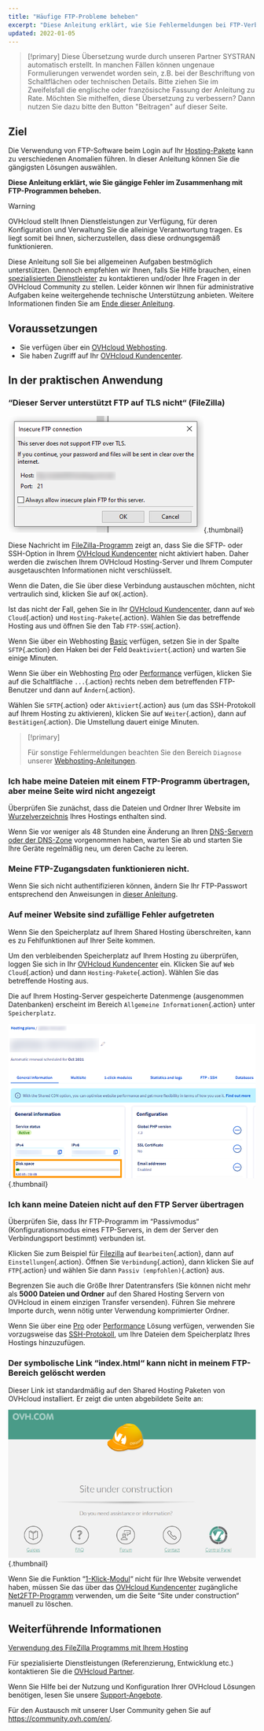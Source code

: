 ```yaml
---
title: "Häufige FTP-Probleme beheben"
excerpt: "Diese Anleitung erklärt, wie Sie Fehlermeldungen bei FTP-Verbindungen beheben"
updated: 2022-01-05
---
```


> [!primary]
> Diese Übersetzung wurde durch unseren Partner SYSTRAN automatisch erstellt. In manchen Fällen können ungenaue Formulierungen verwendet worden sein, z.B. bei der Beschriftung von Schaltflächen oder technischen Details. Bitte ziehen Sie im Zweifelsfall die englische oder französische Fassung der Anleitung zu Rate. Möchten Sie mithelfen, diese Übersetzung zu verbessern? Dann nutzen Sie dazu bitte den Button "Beitragen" auf dieser Seite.
>

## Ziel 

Die Verwendung von FTP-Software beim Login auf Ihr [Hosting-Pakete](https://www.ovhcloud.com/de/web-hosting/) kann zu verschiedenen Anomalien führen. In dieser Anleitung können Sie die gängigsten Lösungen auswählen.

**Diese Anleitung erklärt, wie Sie gängige Fehler im Zusammenhang mit FTP-Programmen beheben.**

> [!warning]
> OVHcloud stellt Ihnen Dienstleistungen zur Verfügung, für deren Konfiguration und Verwaltung Sie die alleinige Verantwortung tragen. Es liegt somit bei Ihnen, sicherzustellen, dass diese ordnungsgemäß funktionieren.
> 
> Diese Anleitung soll Sie bei allgemeinen Aufgaben bestmöglich unterstützen. Dennoch empfehlen wir Ihnen, falls Sie Hilfe brauchen, einen [spezialisierten Dienstleister](https://partner.ovhcloud.com/de/directory/) zu kontaktieren und/oder Ihre Fragen in der OVHcloud Community zu stellen. Leider können wir Ihnen für administrative Aufgaben keine weitergehende technische Unterstützung anbieten. Weitere Informationen finden Sie am [Ende dieser Anleitung](#go-further).
>

## Voraussetzungen

- Sie verfügen über ein [OVHcloud Webhosting](https://www.ovhcloud.com/de/web-hosting/).
- Sie haben Zugriff auf Ihr [OVHcloud Kundencenter](https://www.ovh.com/auth/?action=gotomanager&from=https://www.ovh.de/&ovhSubsidiary=de).

## In der praktischen Anwendung

### “Dieser Server unterstützt FTP auf TLS nicht“ (FileZilla)

![filezilla_error](images/filezilla_error.png){.thumbnail}

Diese Nachricht im [FileZilla-Programm](/pages/web_cloud/web_hosting/ftp_filezilla_user_guide) zeigt an, dass Sie die SFTP- oder SSH-Option in Ihrem [OVHcloud Kundencenter](https://www.ovh.com/auth/?action=gotomanager&from=https://www.ovh.de/&ovhSubsidiary=de) nicht aktiviert haben. Daher werden die zwischen Ihrem OVHcloud Hosting-Server und Ihrem Computer ausgetauschten Informationen nicht verschlüsselt.

Wenn die Daten, die Sie über diese Verbindung austauschen möchten, nicht vertraulich sind, klicken Sie auf `OK`{.action}.

Ist das nicht der Fall, gehen Sie in Ihr [OVHcloud Kundencenter](https://www.ovh.com/auth/?action=gotomanager&from=https://www.ovh.de/&ovhSubsidiary=de), dann auf `Web Cloud`{.action} und `Hosting-Pakete`{.action}. Wählen Sie das betreffende Hosting aus und öffnen Sie den Tab `FTP-SSH`{.action}.

Wenn Sie über ein Webhosting [Basic](https://www.ovhcloud.com/de/web-hosting/personal-offer/) verfügen, setzen Sie in der Spalte `SFTP`{.action} den Haken bei der Feld `Deaktiviert`{.action} und warten Sie einige Minuten.

Wenn Sie über ein Webhosting [Pro](https://www.ovhcloud.com/de/web-hosting/professional-offer/) oder [Performance](https://www.ovhcloud.com/de/web-hosting/performance-offer/) verfügen, klicken Sie auf die Schaltfläche `...`{.action} rechts neben dem betreffenden FTP-Benutzer und dann auf `Ändern`{.action}.

Wählen Sie `SFTP`{.action} oder `Aktiviert`{.action} aus (um das SSH-Protokoll auf Ihrem Hosting zu aktivieren), klicken Sie auf `Weiter`{.action}, dann auf `Bestätigen`{.action}. Die Umstellung dauert einige Minuten.

> [!primary]
>
> Für sonstige Fehlermeldungen beachten Sie den Bereich `Diagnose` unserer [Webhosting-Anleitungen](/products/web-cloud-hosting).
>

### Ich habe meine Dateien mit einem FTP-Programm übertragen, aber meine Seite wird nicht angezeigt

Überprüfen Sie zunächst, dass die Dateien und Ordner Ihrer Website im [Wurzelverzeichnis](/pages/web_cloud/web_hosting/hosting_how_to_get_my_website_online#3-dateien-auf-ihren-speicherplatz-hochladen) Ihres Hostings enthalten sind.

Wenn Sie vor weniger als 48 Stunden eine Änderung an Ihren [DNS-Servern oder der DNS-Zone](/pages/web_cloud/domains/dns_zone_edit#dns-konzept-verstehen) vorgenommen haben, warten Sie ab und starten Sie Ihre Geräte regelmäßig neu, um deren Cache zu leeren.

### Meine FTP-Zugangsdaten funktionieren nicht.

Wenn Sie sich nicht authentifizieren können, ändern Sie Ihr FTP-Passwort entsprechend den Anweisungen in [dieser Anleitung](/pages/web_cloud/web_hosting/ftp_change_password).

### Auf meiner Website sind zufällige Fehler aufgetreten

Wenn Sie den Speicherplatz auf Ihrem Shared Hosting überschreiten, kann es zu Fehlfunktionen auf Ihrer Seite kommen.

Um den verbleibenden Speicherplatz auf Ihrem Hosting zu überprüfen, loggen Sie sich in Ihr [OVHcloud Kundencenter](https://www.ovh.com/auth/?action=gotomanager&from=https://www.ovh.de/&ovhSubsidiary=de) ein. Klicken Sie auf `Web Cloud`{.action} und dann `Hosting-Pakete`{.action}. Wählen Sie das betreffende Hosting aus.

Die auf Ihrem Hosting-Server gespeicherte Datenmenge (ausgenommen Datenbanken) erscheint im Bereich `Allgemeine Informationen`{.action} unter `Speicherplatz`.

![disk_space](images/disk_space.png){.thumbnail}

### Ich kann meine Dateien nicht auf den FTP Server übertragen

Überprüfen Sie, dass Ihr FTP-Programm im “Passivmodus“ (Konfigurationsmodus eines FTP-Servers, in dem der Server den Verbindungsport bestimmt) verbunden ist.

Klicken Sie zum Beispiel für [Filezilla](/pages/web_cloud/web_hosting/ftp_filezilla_user_guide) auf `Bearbeiten`{.action}, dann auf `Einstellungen`{.action}. Öffnen Sie `Verbindung`{.action}, dann klicken Sie auf `FTP`{.action} und wählen Sie dann `Passiv (empfohlen)`{.action} aus.

Begrenzen Sie auch die Größe Ihrer Datentransfers (Sie können nicht mehr als **5000 Dateien und Ordner** auf den Shared Hosting Servern von OVHcloud in einem einzigen Transfer versenden). Führen Sie mehrere Importe durch, wenn nötig unter Verwendung komprimierter Ordner.

Wenn Sie über eine [Pro](https://www.ovhcloud.com/de/web-hosting/professional-offer/) oder [Performance](https://www.ovhcloud.com/de/web-hosting/performance-offer/) Lösung verfügen, verwenden Sie vorzugsweise das [SSH-Protokoll](/pages/web_cloud/web_hosting/ssh_on_webhosting), um Ihre Dateien dem Speicherplatz Ihres Hostings hinzuzufügen.

### Der symbolische Link “index.html“ kann nicht in meinem FTP-Bereich gelöscht werden

Dieser Link ist standardmäßig auf den Shared Hosting Paketen von OVHcloud installiert. Er zeigt die unten abgebildete Seite an:

![site_under_construction](images/site_under_construction.png){.thumbnail}

Wenn Sie die Funktion “[1-Klick-Modul](/pages/web_cloud/web_hosting/cms_install_1_click_modules)“ nicht für Ihre Website verwendet haben, müssen Sie das über das [OVHcloud Kundencenter](https://www.ovh.com/auth/?action=gotomanager&from=https://www.ovh.de/&ovhSubsidiary=de) zugängliche [Net2FTP-Programm](/pages/web_cloud/web_hosting/ftp_connection#1-via-ftp-explorer-verbinden) verwenden, um die Seite “Site under construction“ manuell zu löschen.

## Weiterführende Informationen <a name="go-further"></a>

[Verwendung des FileZilla Programms mit Ihrem Hosting](/pages/web_cloud/web_hosting/ftp_filezilla_user_guide)

Für spezialisierte Dienstleistungen (Referenzierung, Entwicklung etc.) kontaktieren Sie die [OVHcloud Partner](https://partner.ovhcloud.com/de/directory/).

Wenn Sie Hilfe bei der Nutzung und Konfiguration Ihrer OVHcloud Lösungen benötigen, lesen Sie unsere [Support-Angebote](https://www.ovhcloud.com/de/support-levels/).

Für den Austausch mit unserer User Community gehen Sie auf <https://community.ovh.com/en/>.